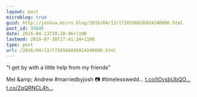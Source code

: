 ```yaml
---
layout: post
microblog: true
guid: http://joshua.micro.blog/2016/04/13/t720166826924240896.html
post_id: 35845
date: 2016-04-13T19:28:46+1100
lastmod: 2019-07-30T17:41:24+1100
type: post
url: /2016/04/13/t720166826924240896.html
---
```

"I get by with a little help from my friends"

Mel &amp;amp; Andrew #marriedbyjosh 📷 #timelesswedd… [t.co/tOysbUbQO...](https://t.co/tOysbUbQOu) [t.co/ZqQRNCL4h...](https://t.co/ZqQRNCL4hn)
